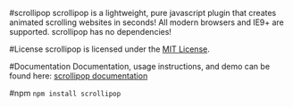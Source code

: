 #scrollipop
scrollipop is a lightweight, pure javascript plugin that creates animated scrolling websites in seconds!
All modern browsers and IE9+ are supported. scrollipop has no dependencies!


#License
scrollipop is licensed under the [MIT License](https://opensource.org/licenses/MIT). 


#Documentation
Documentation, usage instructions, and demo can be found here:
[scrollipop documentation](https://ligipop.github.io/scrollipop/)


#npm
`npm install scrollipop`
